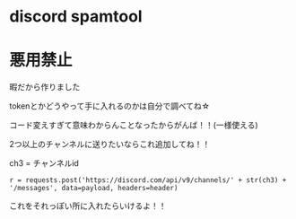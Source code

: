 # discord spamtool
# 悪用禁止
暇だから作りました

tokenとかどうやって手に入れるのかは自分で調べてね☆

コード変えすぎて意味わからんことなったからがんば！！(一様使える)

2つ以上のチャンネルに送りたいならこれ追加してね！！

ch3 = チャンネルid


    r = requests.post('https://discord.com/api/v9/channels/' + str(ch3) + '/messages', data=payload, headers=header)
これをそれっぽい所に入れたらいけるよ！！
